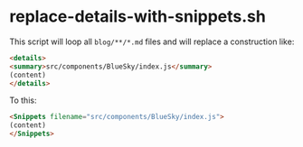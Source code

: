# replace-details-with-snippets.sh

This script will loop all `blog/**/*.md` files and will replace a construction like:

```md
<details>
<summary>src/components/BlueSky/index.js</summary>
(content)
</details>
```

To this:

```md
<Snippets filename="src/components/BlueSky/index.js">
(content)
</Snippets>
```
